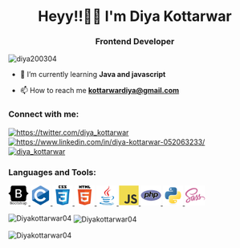 <h1 align="center">Heyy!!🙋‍♀️ I'm Diya Kottarwar</h1>
<h3 align="center">Frontend Developer</h3>

<p align="left"> <img src="https://komarev.com/ghpvc/?username=diya200304&label=Profile%20views&color=0e75b6&style=flat" alt="diya200304" /> </p>

- 🌱 I’m currently learning **Java and javascript**

- 📫 How to reach me **kottarwardiya@gmail.com**

<h3 align="left">Connect with me:</h3>
<p align="left">
<a href="https://twitter.com/https://twitter.com/diya_kottarwar" target="blank"><img align="center" src="https://raw.githubusercontent.com/rahuldkjain/github-profile-readme-generator/master/src/images/icons/Social/twitter.svg" alt="https://twitter.com/diya_kottarwar" height="30" width="40" /></a>
<a href="https://linkedin.com/in/https://www.linkedin.com/in/diya-kottarwar-052063233/" target="blank"><img align="center" src="https://raw.githubusercontent.com/rahuldkjain/github-profile-readme-generator/master/src/images/icons/Social/linked-in-alt.svg" alt="https://www.linkedin.com/in/diya-kottarwar-052063233/" height="30" width="40" /></a>
<a href="https://instagram.com/diya_kottarwar" target="blank"><img align="center" src="https://raw.githubusercontent.com/rahuldkjain/github-profile-readme-generator/master/src/images/icons/Social/instagram.svg" alt="diya_kottarwar" height="30" width="40" /></a>
</p>

<h3 align="left">Languages and Tools:</h3>
<p align="left"> <a href="https://getbootstrap.com" target="_blank" rel="noreferrer"> <img src="https://raw.githubusercontent.com/devicons/devicon/master/icons/bootstrap/bootstrap-plain-wordmark.svg" alt="bootstrap" width="40" height="40"/> </a> <a href="https://www.cprogramming.com/" target="_blank" rel="noreferrer"> <img src="https://raw.githubusercontent.com/devicons/devicon/master/icons/c/c-original.svg" alt="c" width="40" height="40"/> </a> <a href="https://www.w3schools.com/css/" target="_blank" rel="noreferrer"> <img src="https://raw.githubusercontent.com/devicons/devicon/master/icons/css3/css3-original-wordmark.svg" alt="css3" width="40" height="40"/> </a> <a href="https://www.w3.org/html/" target="_blank" rel="noreferrer"> <img src="https://raw.githubusercontent.com/devicons/devicon/master/icons/html5/html5-original-wordmark.svg" alt="html5" width="40" height="40"/> </a> <a href="https://www.java.com" target="_blank" rel="noreferrer"> <img src="https://raw.githubusercontent.com/devicons/devicon/master/icons/java/java-original.svg" alt="java" width="40" height="40"/> </a> <a href="https://developer.mozilla.org/en-US/docs/Web/JavaScript" target="_blank" rel="noreferrer"> <img src="https://raw.githubusercontent.com/devicons/devicon/master/icons/javascript/javascript-original.svg" alt="javascript" width="40" height="40"/> </a> <a href="https://www.php.net" target="_blank" rel="noreferrer"> <img src="https://raw.githubusercontent.com/devicons/devicon/master/icons/php/php-original.svg" alt="php" width="40" height="40"/> </a> <a href="https://www.python.org" target="_blank" rel="noreferrer"> <img src="https://raw.githubusercontent.com/devicons/devicon/master/icons/python/python-original.svg" alt="python" width="40" height="40"/> </a> <a href="https://sass-lang.com" target="_blank" rel="noreferrer"> <img src="https://raw.githubusercontent.com/devicons/devicon/master/icons/sass/sass-original.svg" alt="sass" width="40" height="40"/> </a> </p>

<p><img align="left" src="https://github-readme-stats.vercel.app/api/top-langs?username=Diyakottarwar04&show_icons=true&locale=en&layout=compact" alt="Diyakottarwar04" /></p>

<p>&nbsp;<img align="center" src="https://github-readme-stats.vercel.app/api?username=Diyakottarwar04&show_icons=true&locale=en" alt="Diyakottarwar04" /></p>

<p><img align="center" src="https://github-readme-streak-stats.herokuapp.com/?user=Diyakottarwar04&" alt="Diyakottarwar04" /></p>

